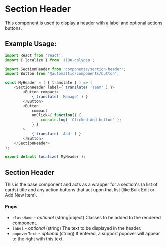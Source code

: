 Section Header
=========

This component is used to display a header with a label
and optional actions buttons.

## Example Usage:

```js
import React from 'react';
import { localize } from 'i18n-calypso';

import SectionHeader from 'components/section-header';
import Button from '@automattic/components/button';

const MyHeader = ( { translate } ) => (
	<SectionHeader label={ translate( 'Team' ) }>
		<Button compact>
			{ translate( 'Manage' ) }
		</Button>
		<Button
			compact
			onClick={ function() {
				console.log( 'Clicked Add button' );
			} }
		>
			{ translate( 'Add' ) }
		</Button>
	</SectionHeader>
);

export default localize( MyHeader );
```
## Section Header
This is the base component and acts as a wrapper for a section's (a list of cards) title and any action buttons that act upon that list (like Bulk Edit or Add New Item).

#### Props
- `className` - *optional* (string|object) Classes to be added to the rendered component.
- `label` - *optional* (string) The text to be displayed in the header.
- `popoverText` - *optional* (string) If entered, a support popover will appear to the right with this text.

